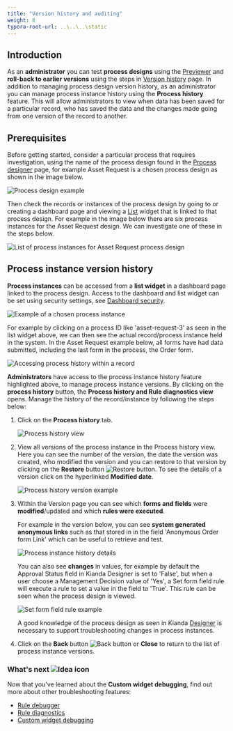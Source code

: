 ```yaml
---
title: "Version history and auditing"
weight: 8
typora-root-url: ..\..\..\static
---
```


## Introduction
As an **administrator** you can test **process designs** using the [Previewer](/docs/platform/application-designer/designer/previewer/) and **roll-back to earlier versions** using the steps in [Version history](/docs/platform/application-designer/designer/version-history/) page. In addition to managing process design version history, as an administrator you can manage process instance history using the **Process history** feature. This will allow administrators to view when data has been saved for a particular record, who has saved the data and the changes made going from one version of the record to another. 

## Prerequisites

Before getting started, consider a particular process that requires investigation, using the name of the process design found in the [Process designer](/docs/platform/application-designer/) page, for example Asset Request is a chosen process design as shown in the image below.

![Process design example](/images/process-design-example.jpg)

Then check the records or instances of the process design by going to or creating a dashboard page and viewing a [List](/docs/platform/pages/list/) widget that is linked to that process design. For example in the image below there are six process instances for the Asset Request design. We can investigate one of these in the steps below.

![List of process instances for Asset Request process design](/images/list-of-instances-example.jpg)



## Process instance version history

**Process instances** can be accessed from a **list widget** in a dashboard page linked to the process design. Access to the dashboard and list widget can be set using security settings, see [Dashboard security](/docs/security/process-level-security/#dashboard-security).

![Example of a chosen process instance](/images/chosen-instance-example.jpg)

For example by clicking on a process ID like 'asset-request-3' as seen in the list widget above, we can then see the actual record/process instance held in the system. In the Asset Request example below, all forms have had data submitted, including the last form in the process, the Order form.

![Accessing process history within a record](/images/accessing-process-history.jpg)

**Administrators** have access to the process instance history feature highlighted above, to manage process instance versions. By clicking on the **process history** button, the **Process history and Rule diagnostics view** opens. Manage the history of the record/instance by following the steps below:

1. Click on the **Process history** tab. 

   ![Process history view](/images/process-history-tab.jpg)

2. View all versions of the process instance in the Process history view. Here you can see the number of the version, the date the version was created, who modified the version and you can restore to that version by clicking on the **Restore** button ![Restore button](/images/restore.png). To see the details of a version click on the hyperlinked **Modified date**.

   ![Process history version example](/images/process-version-eg.jpg)

3. Within the Version page you can see which **forms and fields** were **modified**/updated and which **rules were executed**. 

   For example in the version below, you can see **system generated anonymous links** such as that stored in in the field 'Anonymous Order form Link' which can be useful to retrieve and test. 

   ![Process instance history details](/images/process-history-details.jpg)

   You can also see **changes** in values, for example by default the Approval Status field in Kianda Designer is set to 'False', but when a user choose a Management Decision value of 'Yes', a Set form field rule will execute a rule to set a value in the field to 'True'. This rule can be seen when the process design is viewed.

   ![Set form field rule example](/images/set-form-field-eg.jpg)

   A good knowledge of the process design as seen in Kianda [Designer](/docs/platform/application-designer/designer/) is necessary to support troubleshooting changes in process instances. 

4. Click on the **Back** button ![Back button](/images/back-process-history.jpg) or **Close** to return to the list of process instance versions. 



### What's next  ![Idea icon](/images/18.png) ###

Now that you've learned about the **Custom widget debugging**, find out more about other troubleshooting features:

- [Rule debugger](/docs/troubleshooting/rule-debugger)
- [Rule diagnostics](/docs/troubleshooting/rule-diagnostics/)
- [Custom widget debugging](/docs/troubleshooting/custom-widget-debugging/)